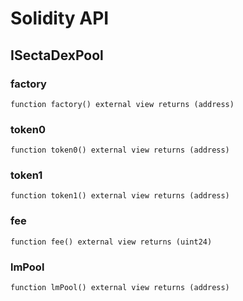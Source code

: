 # Solidity API

## ISectaDexPool

### factory

```solidity
function factory() external view returns (address)
```

### token0

```solidity
function token0() external view returns (address)
```

### token1

```solidity
function token1() external view returns (address)
```

### fee

```solidity
function fee() external view returns (uint24)
```

### lmPool

```solidity
function lmPool() external view returns (address)
```

